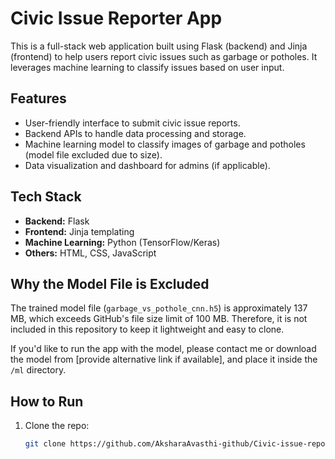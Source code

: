 # Civic Issue Reporter App

This is a full-stack web application built using Flask (backend) and Jinja (frontend) to help users report civic issues such as garbage or potholes. It leverages machine learning to classify issues based on user input.

## Features

- User-friendly interface to submit civic issue reports.
- Backend APIs to handle data processing and storage.
- Machine learning model to classify images of garbage and potholes (model file excluded due to size).
- Data visualization and dashboard for admins (if applicable).

## Tech Stack

- **Backend:** Flask
- **Frontend:** Jinja templating
- **Machine Learning:** Python (TensorFlow/Keras)
- **Others:** HTML, CSS, JavaScript

## Why the Model File is Excluded

The trained model file (`garbage_vs_pothole_cnn.h5`) is approximately 137 MB, which exceeds GitHub's file size limit of 100 MB. Therefore, it is not included in this repository to keep it lightweight and easy to clone.

If you'd like to run the app with the model, please contact me or download the model from [provide alternative link if available], and place it inside the `/ml` directory.

## How to Run

1. Clone the repo:
   ```bash
   git clone https://github.com/AksharaAvasthi-github/Civic-issue-reporter-app.git

